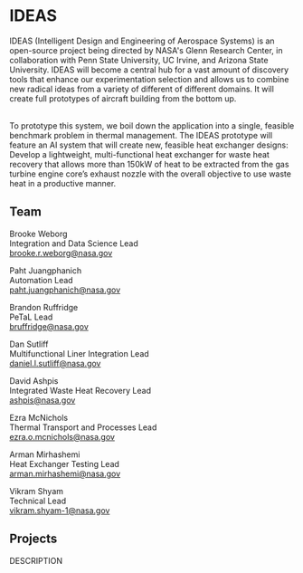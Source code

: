 # IDEAS
IDEAS (Intelligent Design and Engineering of Aerospace Systems) is an open-source project being directed by NASA's Glenn Research Center, in collaboration with Penn State University, UC Irvine, and Arizona State University. IDEAS will become a central hub for a vast amount of discovery tools that enhance our experimentation selection and allows us to combine new radical ideas from a variety of different of different domains. It will create full prototypes of aircraft building from the bottom up.</br></br>

To prototype this system, we boil down the application into a single, feasible benchmark problem in thermal management. The IDEAS prototype will feature an AI system that will create new, feasible heat exchanger designs:</br>
Develop a lightweight, multi-functional heat exchanger for waste heat recovery that allows more than 150kW of heat to be extracted from the gas turbine engine core’s exhaust nozzle with the overall objective to use waste heat in a productive manner.</br>

## Team
Brooke Weborg</br>
Integration and Data Science Lead</br>
brooke.r.weborg@nasa.gov</br>

Paht Juangphanich</br>
Automation Lead</br>
paht.juangphanich@nasa.gov</br>

Brandon Ruffridge</br>
PeTaL Lead</br>
bruffridge@nasa.gov</br>

Dan Sutliff</br>
Multifunctional Liner Integration Lead</br>
daniel.l.sutliff@nasa.gov</br>

David Ashpis</br>
Integrated Waste Heat Recovery Lead</br>
ashpis@nasa.gov</br>

Ezra McNichols</br>
Thermal Transport and Processes Lead</br>
ezra.o.mcnichols@nasa.gov</br>

Arman Mirhashemi</br>
Heat Exchanger Testing Lead</br>
arman.mirhashemi@nasa.gov</br>

Vikram Shyam</br>
Technical Lead</br>
vikram.shyam-1@nasa.gov</br>

## Projects
DESCRIPTION
